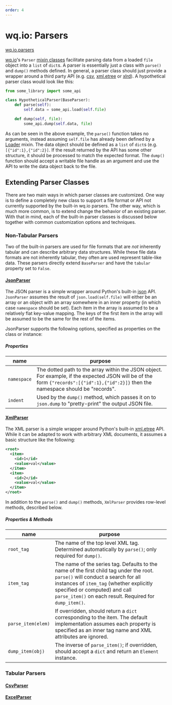 ```yaml
---
order: 4
---
```


wq.io: Parsers
==============
[wq.io.parsers]


[wq.io]'s `Parser` [mixin classes] facilitate parsing data from a loaded `file` object into a `list` of `dict`s.  A parser is essentially just a class with `parse()` and `dump()` methods defined.  In general, a parser class should just provide a wrapper around a third party API (e.g. [csv], [xml.etree] or [xlrd]).  A hypothetical parser class would look like this:

```python
from some_library import some_api

class HypotheticalParser(BaseParser):
    def parse(self):
        self.data = some_api.load(self.file)

    def dump(self, file):
        some_api.dump(self.data, file)
```

As can be seen in the above example, the `parse()` function takes no arguments, instead assuming `self.file` has already been defined by a [Loader] mixin.  The data object should be defined as a `list` of `dict`s (e.g. `[{"id":1},{"id":2}]`.  If the result returned by the API has some other structure, it should be processed to match the expected format.  The `dump()` function should accept a writable file handle as an argument and use the API to write the data object back to the file.

## Extending Parser Classes
There are two main ways in which parser classes are customized.  One way is to define a completely new class to support a file format or API not currently supported by the built-in wq.io parsers.  The other way, which is much more common, is to extend change the behavior of an existing parser.  With that in mind, each of the built-in parser classes is discussed below together with common customization options and techniques.

### Non-Tabular Parsers
Two of the built-in parsers are used for file formats that are *not* inherently tabular and can describe arbitrary data structures.  While these file data formats are not inherently tabular, they often are used represent table-like data.  These parsers directly extend `BaseParser` and have the `tabular` property set to `False`.

#### [JsonParser]

The JSON parser is a simple wrapper around Python's built-in [json] API.  `JsonParser` assumes the result of `json.load(self.file)` will either be an array or an object with an array somewhere in an inner property (in which case `namespace` should be set).  Each item in the array is assumed to be a relatively flat key-value mapping.  The keys of the first item in the array will be assumed to be the same for the rest of the items.

JsonParser supports the following options, specified as properties on the class or instance:

##### Properties

name | purpose
-----|---------
`namespace` | The dotted path to the array within the JSON object.  For example, if the expected JSON will be of the form `{"records":[{"id":1},{"id":2}]}` then the namespace should be "records".
`indent` | Used by the `dump()` method, which passes it on to `json.dump` to "pretty-print" the output JSON file.

#### [XmlParser]

The XML parser is a simple wrapper around Python's built-in [xml.etree] API.  While it can be adapted to work with arbitrary XML documents, it assumes a basic structure like the following:

```xml
<root>
  <item>
    <id>1</id>
    <value>val</value>
  </item>
  <item>
    <id>2</id>
    <value>val</value>
  </item>
</root>
```

In addition to the `parse()` and `dump()` methods, `XmlParser` provides row-level methods, described below.

##### Properties & Methods

name | purpose
-----|---------
`root_tag` | The name of the top level XML tag.  Determined automatically by `parse()`; only required for `dump()`.
`item_tag` | The name of the series tag.  Defaults to the name of the first child tag under the root.  `parse()` will conduct a search for all instances of `item_tag` (whether explicitly specified or computed) and call `parse_item()` on each result.  Required for `dump_item()`.
`parse_item(elem)` | If overridden, should return a `dict` corresponding to the item.  The default implementation assumes each property is specified as an inner tag name and XML attributes are ignored.
`dump_item(obj)` | The inverse of `parse_item()`; if overridden, should accept a `dict` and return an `Element` instance.

### Tabular Parsers

#### [CsvParser]

#### [ExcelParser]

[wq.io.parsers]: https://github.com/wq/wq.io/blob/master/parsers/
[wq.io]: http://wq.io/wq.io
[csv]: https://docs.python.org/3/library/csv.html
[xml.etree]: https://docs.python.org/3/library/xml.etree.elementtree.html
[xlrd]: http://www.python-excel.org/
[mixin classes]: http://wq.io/docs/custom-io
[Loader]: http://wq.io/docs/loaders
[JsonParser]: https://github.com/wq/wq.io/blob/master/parsers/text.py
[json]: https://docs.python.org/3/library/json.html
[XmlParser]: https://github.com/wq/wq.io/blob/master/parsers/text.py
[CsvParser]: https://github.com/wq/wq.io/blob/master/parsers/text.py
[ExcelParser]: https://github.com/wq/wq.io/blob/master/parsers/xls.py

